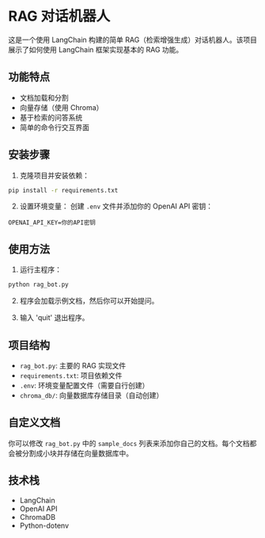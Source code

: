 # RAG 对话机器人

这是一个使用 LangChain 构建的简单 RAG（检索增强生成）对话机器人。该项目展示了如何使用 LangChain 框架实现基本的 RAG 功能。

## 功能特点

- 文档加载和分割
- 向量存储（使用 Chroma）
- 基于检索的问答系统
- 简单的命令行交互界面

## 安装步骤

1. 克隆项目并安装依赖：
```bash
pip install -r requirements.txt
```

2. 设置环境变量：
创建 `.env` 文件并添加你的 OpenAI API 密钥：
```
OPENAI_API_KEY=你的API密钥
```

## 使用方法

1. 运行主程序：
```bash
python rag_bot.py
```

2. 程序会加载示例文档，然后你可以开始提问。

3. 输入 'quit' 退出程序。

## 项目结构

- `rag_bot.py`: 主要的 RAG 实现文件
- `requirements.txt`: 项目依赖文件
- `.env`: 环境变量配置文件（需要自行创建）
- `chroma_db/`: 向量数据库存储目录（自动创建）

## 自定义文档

你可以修改 `rag_bot.py` 中的 `sample_docs` 列表来添加你自己的文档。每个文档都会被分割成小块并存储在向量数据库中。

## 技术栈

- LangChain
- OpenAI API
- ChromaDB
- Python-dotenv 